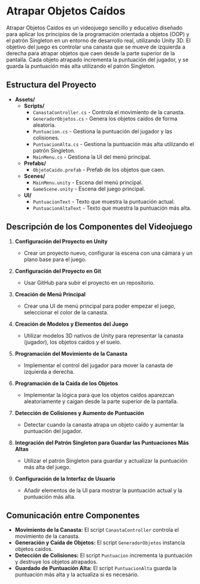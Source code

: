 # Atrapar Objetos Caídos

Atrapar Objetos Caídos es un videojuego sencillo y educativo diseñado para aplicar los principios de la programación orientada a objetos (OOP) y el patrón Singleton en un entorno de desarrollo real, utilizando Unity 3D. El objetivo del juego es controlar una canasta que se mueve de izquierda a derecha para atrapar objetos que caen desde la parte superior de la pantalla. Cada objeto atrapado incrementa la puntuación del jugador, y se guarda la puntuación más alta utilizando el patrón Singleton.

## Estructura del Proyecto

- **Assets/**
  - **Scripts/**
    - `CanastaController.cs` - Controla el movimiento de la canasta.
    - `GeneradorObjetos.cs` - Genera los objetos caídos de forma aleatoria.
    - `Puntuacion.cs` - Gestiona la puntuación del jugador y las colisiones.
    - `PuntuacionAlta.cs` - Gestiona la puntuación más alta utilizando el patrón Singleton.
    - `MainMenu.cs` - Gestiona la UI del menú principal.
  - **Prefabs/**
    - `ObjetoCaido.prefab` - Prefab de los objetos que caen.
  - **Scenes/**
    - `MainMenu.unity` - Escena del menú principal.
    - `GameScene.unity` - Escena del juego principal.
  - **UI/**
    - `PuntuacionText` - Texto que muestra la puntuación actual.
    - `PuntuacionAltaText` - Texto que muestra la puntuación más alta.

## Descripción de los Componentes del Videojuego

1. **Configuración del Proyecto en Unity**
    - Crear un proyecto nuevo, configurar la escena con una cámara y un plano base para el juego.

2. **Configuración del Proyecto en Git**
    - Usar GitHub para subir el proyecto en un repositorio.

3. **Creación de Menú Principal**
    - Crear una UI de menú principal para poder empezar el juego, seleccionar el color de la canasta.

4. **Creación de Modelos y Elementos del Juego**
    - Utilizar modelos 3D nativos de Unity para representar la canasta (jugador), los objetos caídos y el suelo.

5. **Programación del Movimiento de la Canasta**
    - Implementar el control del jugador para mover la canasta de izquierda a derecha.

6. **Programación de la Caída de los Objetos**
    - Implementar la lógica para que los objetos caídos aparezcan aleatoriamente y caigan desde la parte superior de la pantalla.

7. **Detección de Colisiones y Aumento de Puntuación**
    - Detectar cuando la canasta atrapa un objeto caído y aumentar la puntuación del jugador.

8. **Integración del Patrón Singleton para Guardar las Puntuaciones Más Altas**
    - Utilizar el patrón Singleton para guardar y actualizar la puntuación más alta del juego.

9. **Configuración de la Interfaz de Usuario**
    - Añadir elementos de la UI para mostrar la puntuación actual y la puntuación más alta.

## Comunicación entre Componentes

- **Movimiento de la Canasta:** El script `CanastaController` controla el movimiento de la canasta.
- **Generación y Caída de Objetos:** El script `GeneradorObjetos` instancia objetos caídos.
- **Detección de Colisiones:** El script `Puntuacion` incrementa la puntuación y destruye los objetos atrapados.
- **Guardado de Puntuación Alta:** El script `PuntuacionAlta` guarda la puntuación más alta y la actualiza si es necesario.


